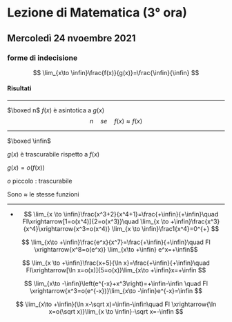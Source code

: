 # Lezione di Matematica (3° ora)
## Mercoledì 24 nvoembre 2021

### forme di indecisione

$$
\lim_{x\to \infin}\frac{f(x)}{g(x)}=\frac{\infin}{\infin}
$$

#### Risultati
---
$\boxed n$
$f(x)$ è asintotica a $g(x)$
$$
n\quad se\quad f(x)\approx f(x)
$$

---

$\boxed \infin$

$g(x)$ è trascurabile rispetto a $f(x)$

$g(x)=o(f(x))$ 

$o$ piccolo : trascurabile

Sono $\approx$ le stesse funzioni

---

* $$
\lim_{x \to \infin}\frac{x^3+2}{x^4+1}=\frac{+\infin}{+\infin}\quad FI\xrightarrow[1=o(x^4)]{2=o(x^3)}\quad \lim_{x \to +\infin}\frac{x^3}{x^4}\xrightarrow{x^3=o(x^4)} \lim_{x \to \infin}\frac1{x^4}=0^{+}
$$


$$
\lim_{x\to +\infin}\frac{e^x}{x^7}=\frac{+\infin}{+\infin}\quad FI \xrightarrow{x^8=o(e^x)}
\lim_{x\to +\infin} e^x=+\infin$$




$$
\lim_{x \to +\infin}\frac{x+5}{\ln x}=\frac{+\infin}{+\infin}\quad FI\xrightarrow[\ln x=o(x)]{5=o(x)}\lim_{x\to +\infin}x=+\infin
$$

$$
\lim_{x\to -\infin}\left(e^{-x}+x^3\right)=+\infin-\infin \quad FI \xrightarrow{x^3=o(e^{-x})}\lim_{x\to -\infin}e^{-x}=\infin
$$


$$
\lim_{x\to +\infin}(\ln x-\sqrt x)=\infin-\infin\quad FI \xrightarrow{\ln x=o(\sqrt x)}\lim_{x \to \infin}-\sqrt x=-\infin
$$
<!--stackedit_data:
eyJoaXN0b3J5IjpbLTE0MjYwMjU4OTcsMTI3ODUxNzUzNiw2MD
AyMjUxODJdfQ==
-->